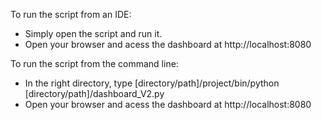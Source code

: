 To run the script from an IDE:
* Simply open the script and run it.
* Open your browser and acess the dashboard at http://localhost:8080

To run the script from the command line:
* In the right directory, type [directory/path]/project/bin/python [directory/path]/dashboard_V2.py
* Open your browser and acess the dashboard at http://localhost:8080
